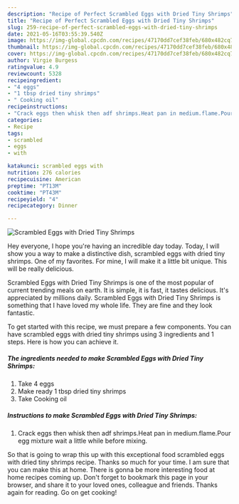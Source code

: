 ```yaml
---
description: "Recipe of Perfect Scrambled Eggs with Dried Tiny Shrimps"
title: "Recipe of Perfect Scrambled Eggs with Dried Tiny Shrimps"
slug: 259-recipe-of-perfect-scrambled-eggs-with-dried-tiny-shrimps
date: 2021-05-16T03:55:39.540Z
image: https://img-global.cpcdn.com/recipes/47170dd7cef38feb/680x482cq70/scrambled-eggs-with-dried-tiny-shrimps-recipe-main-photo.jpg
thumbnail: https://img-global.cpcdn.com/recipes/47170dd7cef38feb/680x482cq70/scrambled-eggs-with-dried-tiny-shrimps-recipe-main-photo.jpg
cover: https://img-global.cpcdn.com/recipes/47170dd7cef38feb/680x482cq70/scrambled-eggs-with-dried-tiny-shrimps-recipe-main-photo.jpg
author: Virgie Burgess
ratingvalue: 4.9
reviewcount: 5328
recipeingredient:
- "4 eggs"
- "1 tbsp dried tiny shrimps"
- " Cooking oil"
recipeinstructions:
- "Crack eggs then whisk then adf shrimps.Heat pan in medium.flame.Pour egg mixture wait a little while before mixing."
categories:
- Recipe
tags:
- scrambled
- eggs
- with

katakunci: scrambled eggs with 
nutrition: 276 calories
recipecuisine: American
preptime: "PT13M"
cooktime: "PT43M"
recipeyield: "4"
recipecategory: Dinner

---
```



![Scrambled Eggs with Dried Tiny Shrimps](https://img-global.cpcdn.com/recipes/47170dd7cef38feb/680x482cq70/scrambled-eggs-with-dried-tiny-shrimps-recipe-main-photo.jpg)

Hey everyone, I hope you're having an incredible day today. Today, I will show you a way to make a distinctive dish, scrambled eggs with dried tiny shrimps. One of my favorites. For mine, I will make it a little bit unique. This will be really delicious.



Scrambled Eggs with Dried Tiny Shrimps is one of the most popular of current trending meals on earth. It is simple, it is fast, it tastes delicious. It's appreciated by millions daily. Scrambled Eggs with Dried Tiny Shrimps is something that I have loved my whole life. They are fine and they look fantastic.


To get started with this recipe, we must prepare a few components. You can have scrambled eggs with dried tiny shrimps using 3 ingredients and 1 steps. Here is how you can achieve it.

<!--inarticleads1-->

##### The ingredients needed to make Scrambled Eggs with Dried Tiny Shrimps:

1. Take 4 eggs
1. Make ready 1 tbsp dried tiny shrimps
1. Take  Cooking oil




<!--inarticleads2-->

##### Instructions to make Scrambled Eggs with Dried Tiny Shrimps:

1. Crack eggs then whisk then adf shrimps.Heat pan in medium.flame.Pour egg mixture wait a little while before mixing.




So that is going to wrap this up with this exceptional food scrambled eggs with dried tiny shrimps recipe. Thanks so much for your time. I am sure that you can make this at home. There is gonna be more interesting food at home recipes coming up. Don't forget to bookmark this page in your browser, and share it to your loved ones, colleague and friends. Thanks again for reading. Go on get cooking!
